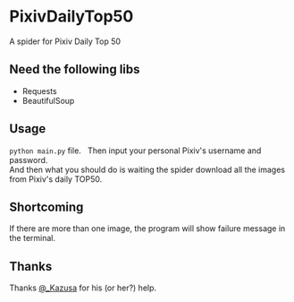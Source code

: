 # PixivDailyTop50
A spider for Pixiv Daily Top 50  

## **Need the following libs**  
* Requests
* BeautifulSoup

## Usage  
`python main.py` file.  
Then input your personal Pixiv's username and password.  
And then what you should do is waiting the spider download all the images from Pixiv's daily TOP50.

## Shortcoming  
If there are more than one image, the program will show failure message in the terminal.


## Thanks  
Thanks [@_Kazusa](http://www.cnblogs.com/fightfordream/p/6421498.html) for his (or her?) help.
